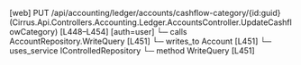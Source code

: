 [web] PUT /api/accounting/ledger/accounts/cashflow-category/{id:guid}  (Cirrus.Api.Controllers.Accounting.Ledger.AccountsController.UpdateCashflowCategory)  [L448–L454] [auth=user]
  └─ calls AccountRepository.WriteQuery [L451]
  └─ writes_to Account [L451]
  └─ uses_service IControlledRepository<Account>
    └─ method WriteQuery [L451]

